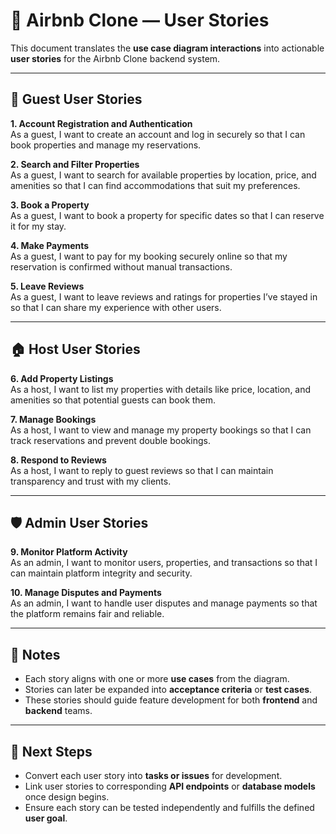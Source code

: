 # 🧾 Airbnb Clone — User Stories

This document translates the **use case diagram interactions** into actionable **user stories** for the Airbnb Clone backend system.

---

## 👤 Guest User Stories

**1. Account Registration and Authentication**  
As a guest, I want to create an account and log in securely so that I can book properties and manage my reservations.

**2. Search and Filter Properties**  
As a guest, I want to search for available properties by location, price, and amenities so that I can find accommodations that suit my preferences.

**3. Book a Property**  
As a guest, I want to book a property for specific dates so that I can reserve it for my stay.

**4. Make Payments**  
As a guest, I want to pay for my booking securely online so that my reservation is confirmed without manual transactions.

**5. Leave Reviews**  
As a guest, I want to leave reviews and ratings for properties I’ve stayed in so that I can share my experience with other users.

---

## 🏠 Host User Stories

**6. Add Property Listings**  
As a host, I want to list my properties with details like price, location, and amenities so that potential guests can book them.

**7. Manage Bookings**  
As a host, I want to view and manage my property bookings so that I can track reservations and prevent double bookings.

**8. Respond to Reviews**  
As a host, I want to reply to guest reviews so that I can maintain transparency and trust with my clients.

---

## 🛡️ Admin User Stories

**9. Monitor Platform Activity**  
As an admin, I want to monitor users, properties, and transactions so that I can maintain platform integrity and security.

**10. Manage Disputes and Payments**  
As an admin, I want to handle user disputes and manage payments so that the platform remains fair and reliable.

---

## 📎 Notes
- Each story aligns with one or more **use cases** from the diagram.  
- Stories can later be expanded into **acceptance criteria** or **test cases**.  
- These stories should guide feature development for both **frontend** and **backend** teams.

---

## 🧩 Next Steps
- Convert each user story into **tasks or issues** for development.  
- Link user stories to corresponding **API endpoints** or **database models** once design begins.  
- Ensure each story can be tested independently and fulfills the defined **user goal**.
